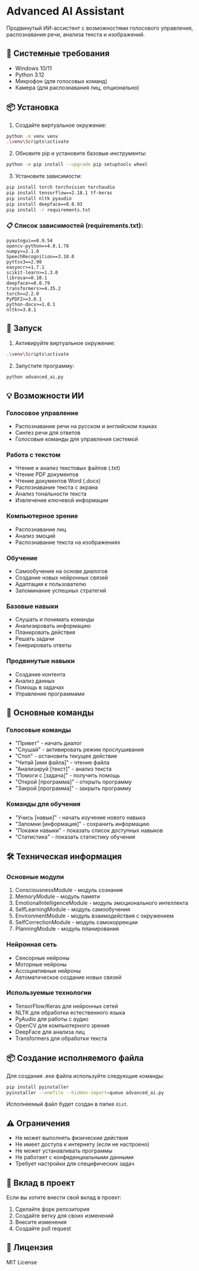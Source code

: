 # Advanced AI Assistant

Продвинутый ИИ-ассистент с возможностями голосового управления, распознавания речи, анализа текста и изображений.

## 🔧 Системные требования

- Windows 10/11
- Python 3.12
- Микрофон (для голосовых команд)
- Камера (для распознавания лиц, опционально)

## 📦 Установка

1. Создайте виртуальное окружение:
```bash
python -m venv venv
.\venv\Scripts\activate
```

2. Обновите pip и установите базовые инструменты:
```bash
python -m pip install --upgrade pip setuptools wheel
```

3. Установите зависимости:
```bash
pip install torch torchvision torchaudio
pip install tensorflow==2.18.1 tf-keras
pip install nltk pyaudio
pip install deepface==0.0.93
pip install -r requirements.txt
```

### 📋 Список зависимостей (requirements.txt):
```
pyautogui==0.9.54
opencv-python==4.8.1.78
numpy>=2.1.0
SpeechRecognition==3.10.0
pyttsx3==2.90
easyocr>=1.7.1
scikit-learn>=1.3.0
librosa>=0.10.1
deepface>=0.0.79
transformers>=4.35.2
torch>=2.2.0
PyPDF2>=3.0.1
python-docx>=1.0.1
nltk>=3.8.1
```

## 🚀 Запуск

1. Активируйте виртуальное окружение:
```bash
.\venv\Scripts\activate
```

2. Запустите программу:
```bash
python advanced_ai.py
```

## 💡 Возможности ИИ

### Голосовое управление
- Распознавание речи на русском и английском языках
- Синтез речи для ответов
- Голосовые команды для управления системой

### Работа с текстом
- Чтение и анализ текстовых файлов (.txt)
- Чтение PDF документов
- Чтение документов Word (.docx)
- Распознавание текста с экрана
- Анализ тональности текста
- Извлечение ключевой информации

### Компьютерное зрение
- Распознавание лиц
- Анализ эмоций
- Распознавание текста на изображениях

### Обучение
- Самообучение на основе диалогов
- Создание новых нейронных связей
- Адаптация к пользователю
- Запоминание успешных стратегий

### Базовые навыки
- Слушать и понимать команды
- Анализировать информацию
- Планировать действия
- Решать задачи
- Генерировать ответы

### Продвинутые навыки
- Создание контента
- Анализ данных
- Помощь в задачах
- Управление программами

## 📝 Основные команды

### Голосовые команды
- "Привет" - начать диалог
- "Слушай" - активировать режим прослушивания
- "Стоп" - остановить текущее действие
- "Читай [имя файла]" - чтение файла
- "Анализируй [текст]" - анализ текста
- "Помоги с [задача]" - получить помощь
- "Открой [программа]" - открыть программу
- "Закрой [программа]" - закрыть программу

### Команды для обучения
- "Учись [навык]" - начать изучение нового навыка
- "Запомни [информация]" - сохранить информацию
- "Покажи навыки" - показать список доступных навыков
- "Статистика" - показать статистику обучения

## 🛠️ Техническая информация

### Основные модули
1. ConsciousnessModule - модуль сознания
2. MemoryModule - модуль памяти
3. EmotionalIntelligenceModule - модуль эмоционального интеллекта
4. SelfLearningModule - модуль самообучения
5. EnvironmentModule - модуль взаимодействия с окружением
6. SelfCorrectionModule - модуль самокоррекции
7. PlanningModule - модуль планирования

### Нейронная сеть
- Сенсорные нейроны
- Моторные нейроны
- Ассоциативные нейроны
- Автоматическое создание новых связей

### Используемые технологии
- TensorFlow/Keras для нейронных сетей
- NLTK для обработки естественного языка
- PyAudio для работы с аудио
- OpenCV для компьютерного зрения
- DeepFace для анализа лиц
- Transformers для обработки текста

## 📦 Создание исполняемого файла

Для создания .exe файла используйте следующие команды:

```bash
pip install pyinstaller
pyinstaller --onefile --hidden-import=queue advanced_ai.py
```

Исполняемый файл будет создан в папке `dist`.

## ⚠️ Ограничения

- Не может выполнять физические действия
- Не имеет доступа к интернету (если не настроено)
- Не может устанавливать программы
- Не работает с конфиденциальными данными
- Требует настройки для специфических задач

## 🤝 Вклад в проект

Если вы хотите внести свой вклад в проект:
1. Сделайте форк репозитория
2. Создайте ветку для своих изменений
3. Внесите изменения
4. Создайте pull request

## 📄 Лицензия

MIT License 

